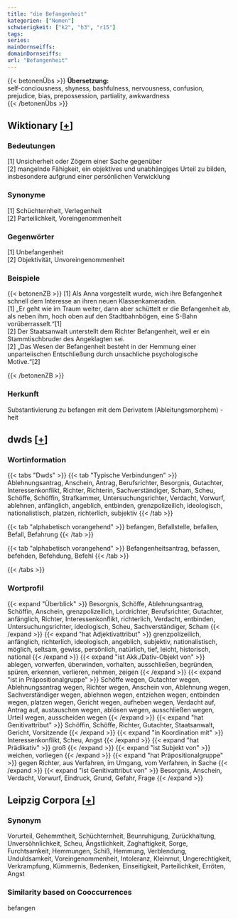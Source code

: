 ```yaml
---
title: "die Befangenheit"
kategorien: ["Nomen"]
schwierigkeit: ["k2", "h3", "r15"]
tags:
series:
mainDornseiffs:
domainDornseiffs:
url: "Befangenheit"
---
```


{{< betonenÜbs >}}
**Übersetzung:**  
self-conciousness, shyness, bashfulness, nervousness, confusion, prejudice, bias, prepossession, partiality, awkwardness  
{{< /betonenÜbs >}}

## Wiktionary [[+](https://de.wiktionary.org/wiki/Befangenheit)]

### Bedeutungen
[1] Unsicherheit oder Zögern einer Sache gegenüber  
[2] mangelnde Fähigkeit, ein objektives und unabhängiges Urteil zu bilden, insbesondere aufgrund einer persönlichen Verwicklung  

### Synonyme
[1] Schüchternheit, Verlegenheit  
[2] Parteilichkeit, Voreingenommenheit  

### Gegenwörter
[1] Unbefangenheit  
[2] Objektivität, Unvoreingenommenheit  

### Beispiele
{{< betonenZB >}}
[1] Als Anna vorgestellt wurde, wich ihre Befangenheit schnell dem Interesse an ihren neuen Klassenkameraden.  
[1] „Er geht wie im Traum weiter, dann aber schüttelt er die Befangenheit ab, als neben ihm, hoch oben auf den Stadtbahnbögen, eine S-Bahn vorüberrasselt.“[1]  
[2] Der Staatsanwalt unterstellt dem Richter Befangenheit, weil er ein Stammtischbruder des Angeklagten sei.  
[2] „Das Wesen der Befangenheit besteht in der Hemmung einer unparteiischen Entschließung durch unsachliche psychologische Motive.“[2]  

{{< /betonenZB >}}
### Herkunft
Substantivierung zu befangen mit dem Derivatem (Ableitungsmorphem) -heit  



## dwds [[+](https://www.dwds.de/wb/Befangenheit)]

### Wortinformation
{{< tabs "Dwds" >}}
{{< tab "Typische Verbindungen" >}}
Ablehnungsantrag, Anschein, Antrag, Berufsrichter, Besorgnis, Gutachter, Interessenkonflikt, Richter, Richterin, Sachverständiger, Scham, Scheu, Schöffe, Schöffin, Strafkammer, Untersuchungsrichter, Verdacht, Vorwurf, ablehnen, anfänglich, angeblich, entbinden, grenzpolizeilich, ideologisch, nationalistisch, platzen, richterlich, subjektiv
{{< /tab >}}

{{< tab "alphabetisch vorangehend" >}}
befangen, Befallstelle, befallen, Befall, Befahrung
{{< /tab >}}

{{< tab "alphabetisch vorangehend" >}}
Befangenheitsantrag, befassen, befehden, Befehdung, Befehl
{{< /tab >}}

{{< /tabs >}}

### Wortprofil
{{< expand "Überblick" >}} Besorgnis, Schöffe, Ablehnungsantrag, Schöffin, Anschein, grenzpolizeilich, Lordrichter, Berufsrichter, Gutachter, anfänglich, Richter, Interessenkonflikt, richterlich, Verdacht, entbinden, Untersuchungsrichter, ideologisch, Scheu, Sachverständiger, Scham {{< /expand >}}
{{< expand "hat Adjektivattribut" >}} grenzpolizeilich, anfänglich, richterlich, ideologisch, angeblich, subjektiv, nationalistisch, möglich, seltsam, gewiss, persönlich, natürlich, tief, leicht, historisch, national {{< /expand >}}
{{< expand "ist Akk./Dativ-Objekt von" >}} ablegen, vorwerfen, überwinden, vorhalten, ausschließen, begründen, spüren, erkennen, verlieren, nehmen, zeigen {{< /expand >}}
{{< expand "ist in Präpositionalgruppe" >}} Schöffe wegen, Gutachter wegen, Ablehnungsantrag wegen, Richter wegen, Anschein von, Ablehnung wegen, Sachverständiger wegen, ablehnen wegen, entziehen wegen, entbinden wegen, platzen wegen, Gericht wegen, aufheben wegen, Verdacht auf, Antrag auf, austauschen wegen, ablösen wegen, ausschließen wegen, Urteil wegen, ausscheiden wegen {{< /expand >}}
{{< expand "hat Genitivattribut" >}} Schöffin, Schöffe, Richter, Gutachter, Staatsanwalt, Gericht, Vorsitzende {{< /expand >}}
{{< expand "in Koordination mit" >}} Interessenkonflikt, Scheu, Angst {{< /expand >}}
{{< expand "hat Prädikativ" >}} groß {{< /expand >}}
{{< expand "ist Subjekt von" >}} weichen, vorliegen {{< /expand >}}
{{< expand "hat Präpositionalgruppe" >}} gegen Richter, aus Verfahren, im Umgang, vom Verfahren, in Sache {{< /expand >}}
{{< expand "ist Genitivattribut von" >}} Besorgnis, Anschein, Verdacht, Vorwurf, Eindruck, Grund, Gefahr, Frage {{< /expand >}}

## Leipzig Corpora [[+](https://corpora.uni-leipzig.de/en/res?word=Befangenheit&corpusId=deu_newscrawl-public_2018)]


### Synonym
Vorurteil, Gehemmtheit, Schüchternheit, Beunruhigung, Zurückhaltung, Unversöhnlichkeit, Scheu, Ängstlichkeit, Zaghaftigkeit, Sorge, Furchtsamkeit, Hemmungen, Schiß, Hemmung, Verblendung, Unduldsamkeit, Voreingenommenheit, Intoleranz, Kleinmut, Ungerechtigkeit, Verkrampfung, Kümmernis, Bedenken, Einseitigkeit, Parteilichkeit, Erröten, Angst


### Similarity based on Cooccurrences
befangen

